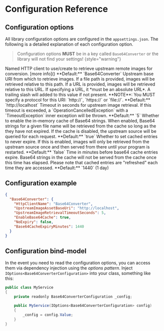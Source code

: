 # Configuration Reference

## Configuration options

All library configuration options are configured in the `appsettings.json`. The following is a detailed explanation of
each configuration option.

> Configuration options **MUST** be in a key called `Base64Converter` or the library will not find your settings!
> {style="warning"}

<deflist collapsible="true">
<def title="string:HttpClientName">
Named HTTP client to use/create to retrieve upstream remote images for conversion. [more info]()
**Default:** `Base64Converter`
</def>
<def title="string:UpstreamImageAssetBaseUri">
Upstream base URI from which to retrieve images. If a file path is provided, images will be retrieved relative to this path. If a URL is provided, images will be retrieved relative to this URL. If specifying a URL, it *must be an absolute URL*. A trailing slash will added to this value if not present. **NOTE**: You MUST specify a protocol for this URI: `http://`, `https://` or `file://`. 
**Default:** `http://localhost`
</def>
<def title="int:UpstreamImageRetrievalTimeoutSeconds">
Timeout in seconds for upstream image retrieval. If this timeout is exceeded, a `OperationCancelledException` with a `TimeoutException` inner exception will be thrown.
**Default:** `5`
</def>
<def title="bool:EnableBase64Cache">
Whether to enable the in-memory cache of Base64 strings. When enabled, Base64 strings for a given file name will be retrieved from the cache so long as the they have not expired. If the cache is disabled, the upstream source will be queried for each request.
**Default:** `true`
</def>
<def title="bool:NoExpiry">
Whether to set cached entries to never expire. If this is enabled, images will only be retrieved from the upstream source once and then served from there until your program is restarted.
**Default:** `false`
</def>
<def title="int:Base64CacheExpiryMinutes">
Time in minutes before base64 cache entries expire. Base64 strings in the cache will not be served from the cache once this time has elapsed. Please note that cached entries are "refreshed" each time they are accessed.
**Default:** `1440` (1 day)
</def>
</deflist>

## Configuration example

```json
{
  "Base64Converter": {
    "HttpClientName": "Base64Converter",
    "UpstreamImageAssetBaseUri": "http://localhost",
    "UpstreamImageRetrievalTimeoutSeconds": 5,
    "EnableBase64Cache": true,
    "NoExpiry": false,
    "Base64CacheExpiryMinutes": 1440
  }
}
```

## Configuration bind-model

In the event you need to read the configuration options, you can access them via dependency injection using the *options
pattern*. Inject `IOptions<Base64ConverterConfiguration>` into your class, something like this:

```Java
public class MyService
{
    private readonly Base64ConverterConfiguration _config;

    public MyService(IOptions<Base64ConverterConfiguration> config)
    {
        _config = config.Value;
    }
}
```
